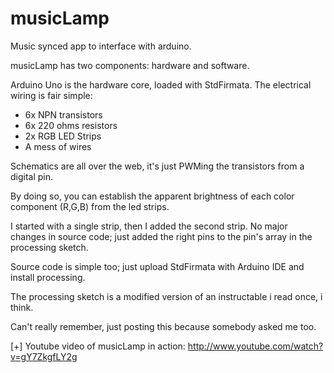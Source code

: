 musicLamp
=========

Music synced app to interface with arduino.

musicLamp has two components: hardware and software.

Arduino Uno is the hardware core, loaded with StdFirmata. The electrical wiring is fair simple:

- 6x NPN transistors
- 6x 220 ohms resistors
- 2x RGB LED Strips
- A mess of wires

Schematics are all over the web, it's just PWMing the transistors from a digital pin.

By doing so, you can establish the apparent brightness of each color component (R,G,B) from the led strips.

I started with a single strip, then I added the second strip. No major changes in source code;
just added the right pins to the pin's array in the processing sketch.

Source code is simple too; just upload StdFirmata with Arduino IDE and install processing. 

The processing sketch is a modified version of an instructable i read once, i think. 

Can't really remember, just posting this because somebody asked me too.

[+] Youtube video of musicLamp in action: http://www.youtube.com/watch?v=gY7ZkgfLY2g
